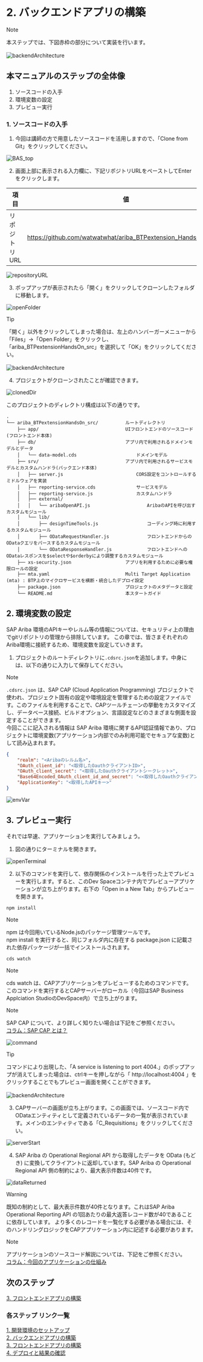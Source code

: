 # 2. バックエンドアプリの構築

> [!NOTE]
> 本ステップでは、下図赤枠の部分について実装を行います。<br>
> <br>
> ![backendArchitecture](../../00_Assets/02_backend/00_architecture.png)

## 本マニュアルのステップの全体像
1. ソースコードの入手
2. 環境変数の設定
3. プレビュー実行

### 1. ソースコードの入手
1. 今回は講師の方で用意したソースコードを活用しますので、「Clone from Git」をクリックしてください。

![BAS_top](../../00_Assets/01_setup/03_BAS_top.png)

2. 画面上部に表示される入力欄に、下記リポジトリURLをペーストしてEnterをクリックします。

|   項目   |         値     |
| -------------- |-------------------------- |
| リポジトリURL    | https://github.com/watwatwhat/ariba_BTPextension_HandsOn_src.git |

![repositoryURL](../../00_Assets/02_backend/01_repositoryURL.png)

3. ポップアップが表示されたら「開く」をクリックしてクローンしたフォルダに移動します。

![openFolder](../../00_Assets/02_backend/02_openFolder.png)

> [!TIP]
> 「開く」以外をクリックしてしまった場合は、左上のハンバーガーメニューから「Files」->「Open Folder」をクリックし、「ariba_BTPextensionHandsOn_src」を選択して「OK」をクリックしてください。<br>
> <br>
> ![backendArchitecture](../../00_Assets/02_backend/90_if_failToOpenWorkspace.png)

4. プロジェクトがクローンされたことが確認できます。

![clonedDir](../../00_Assets/02_backend/03_clonedDir.png)

このプロジェクトのディレクトリ構成は以下の通りです。

```tree
.
└── ariba_BTPextensionHandsOn_src/          ルートディレクトリ
    ├── app/                                UIフロントエンドのソースコード(フロントエンド本体)
    ├── db/                                 アプリ内で利用されるドメインモデルとデータ
    │   └── data-model.cds                      ドメインモデル
    ├── srv/                                アプリ内で利用されるサービスモデルとカスタムハンドラ(バックエンド本体)
    │   ├── server.js                           CORS設定をコントロールするミドルウェアを実装
    │   ├── reporting-service.cds               サービスモデル
    │   ├── reporting-service.js                カスタムハンドラ
    │   ├── external/
    │   │   └── aribaOpenAPI.js                     AribaのAPIを呼び出すカスタムモジュール
    │   └── lib/
    │       ├── designTimeTools.js                  コーディング時に利用するカスタムモジュール
    │       ├── ODataRequestHandler.js              フロントエンドからのODataクエリをパースするカスタムモジュール
    │       └── ODataResponseHandler.js             フロントエンドへのODataレスポンスを$selectや$orderbyにより調整するカスタムモジュール
    ├── xs-security.json                    アプリを利用するために必要な権限ロールの設定
    ├── mta.yaml                            Multi Target Application (mta) : BTP上のマイクロサービスを横断・統合したデプロイ設定
    ├── package.json                        プロジェクトのメタデータと設定
    └── README.md                           本スタートガイド

```

## 2. 環境変数の設定
SAP Ariba 環境のAPIキーやレルム等の情報については、セキュリティ上の理由でgitリポジトリの管理から排除しています。
この章では、皆さまそれぞれのAriba環境に接続するため、環境変数を設定していきます。

1. プロジェクトのルートディレクトリに`.cdsrc.json`を追加します。中身には、以下の通りに入力して保存してください。

>[!NOTE]
> `.cdsrc.json` は、SAP CAP (Cloud Application Programming) プロジェクトで使われ、プロジェクト固有の設定や環境設定を管理するための設定ファイルです。このファイルを利用することで、CAPツールチェーンの挙動をカスタマイズし、データベース接続、ビルドオプション、言語設定などのさまざまな側面を設定することができます。<br>
> 今回ここに記入される情報は SAP Ariba 環境に関するAPI認証情報であり、プロジェクトに環境変数(アプリケーション内部でのみ利用可能でセキュアな変数)として読み込まれます。<br>

```json
{
    "realm": "<Aribaのレルム名>",
    "OAuth_client_id": "<取得したOauthクライアントID>",
    "OAuth_client_secret": "<取得したOauthクライアントシークレット>",
    "Base64Encoded_OAuth_client_id_and_secret": "<<取得したOauthクライアントID>:<取得したOauthクライアントパスワード>をBase64エンコーディングしたもの>",
    "ApplicationKey": "<取得したAPIキー>"
}
```

![envVar](../../00_Assets/02_backend/04_envVar.png)

## 3. プレビュー実行
それでは早速、アプリケーションを実行してみましょう。

1. 図の通りにターミナルを開きます。

![openTerminal](../../00_Assets/02_backend/05_openTerminal.png)

2. 以下のコマンドを実行して、依存関係のインストールを行った上でプレビューを実行します。すると、このDev Spaceコンテナ内でプレビューアプリケーションが立ち上がります。右下の「Open in a New Tab」からプレビューを開きます。

```bash
npm install
```

> [!NOTE]
> npm は今回用いているNode.jsのパッケージ管理ツールです。<br>
> npm install を実行すると、同じフォルダ内に存在する package.json に記載された依存パッケージが一括でインストールされます。

```bash
cds watch
```

> [!NOTE]
> cds watch は、CAPアプリケーションをプレビューするためのコマンドです。<br>
> このコマンドを実行するとCAPサーバーがローカル（今回はSAP Business Applciation StudioのDevSpace内）で立ち上がります。

> [!NOTE]
> SAP CAP について、より詳しく知りたい場合は下記をご参照ください。<br>
> [コラム：SAP CAP とは？](../../03_コラム/08_CAP.md)

![command](../../00_Assets/02_backend/06_command.png)

> [!TIP]
> コマンドにより出現した、「A service is listening to port 4004.」のポップアップが消えてしまった場合は、ctrlキーを押しながら「 http://localhost:4004 」をクリックすることでもプレビュー画面を開くことができます。<br>
> <br>
> ![backendArchitecture](../../00_Assets/02_backend/91_if_failToOpenPreview.png)

3. CAPサーバーの画面が立ち上がります。この画面では、ソースコード内でODataエンティティとして定義されているデータの一覧が表示されています。メインのエンティティである「C_Requisitions」をクリックしてください。

![serverStart](../../00_Assets/02_backend/07_serverStart.png)

4. SAP Ariba の Operational Regional API から取得したデータを OData (もどき) に変換してクライアントに返却しています。SAP Ariba の Operational Regional API 側の制約により、最大表示件数は40件です。

![dataReturned](../../00_Assets/02_backend/08_dataReturned.png)

> [!WARNING]
> 既知の制約として、最大表示件数が40件となります。これはSAP Ariba Operational Reporting API の1回あたりの最大返答レコード数が40であることに依存しています。
> より多くのレコードを一覧化する必要がある場合には、そのハンドリングロジックをCAPアプリケーション内に記述する必要があります。

> [!NOTE]
> アプリケーションのソースコード解説については、下記をご参照ください。<br>
> [コラム：今回のアプリケーションの仕組み](../../03_コラム/02_ApplicationLogic.md) 

## 次のステップ

[3. フロントエンドアプリの構築](../03_フロントエンドアプリの構築/README.md)

### 各ステップ リンク一覧
[1. 開発環境のセットアップ](../01_開発環境のセットアップ/README.md) <br>
[2. バックエンドアプリの構築](../02_バックエンドアプリの構築/README.md) <br>
[3. フロントエンドアプリの構築](../03_フロントエンドアプリの構築/README.md) <br>
[4. デプロイと結果の確認](../04_デプロイと結果の確認/README.md) <br>